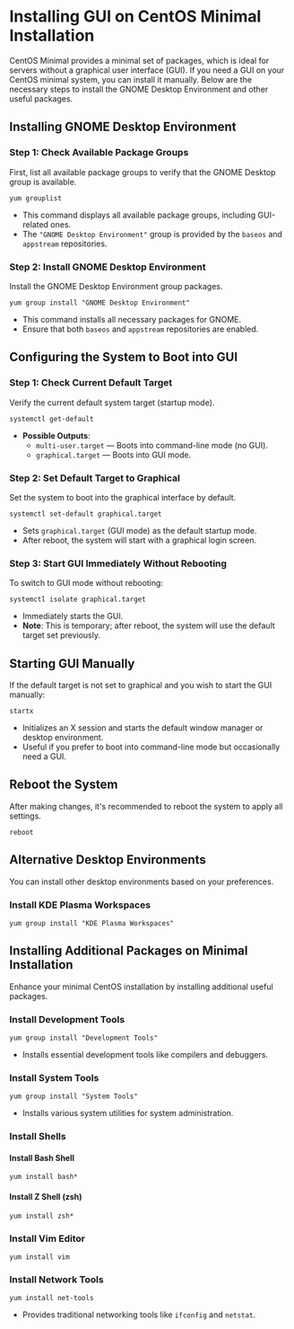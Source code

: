 # Installing GUI on CentOS Minimal Installation

CentOS Minimal provides a minimal set of packages, which is ideal for servers without a graphical user interface (GUI). If you need a GUI on your CentOS minimal system, you can install it manually. Below are the necessary steps to install the GNOME Desktop Environment and other useful packages.



## Installing GNOME Desktop Environment

### Step 1: Check Available Package Groups

First, list all available package groups to verify that the GNOME Desktop group is available.

```
yum grouplist
```

- This command displays all available package groups, including GUI-related ones.
- The `"GNOME Desktop Environment"` group is provided by the `baseos` and `appstream` repositories.

### Step 2: Install GNOME Desktop Environment

Install the GNOME Desktop Environment group packages.

```
yum group install "GNOME Desktop Environment"
```

- This command installs all necessary packages for GNOME.
- Ensure that both `baseos` and `appstream` repositories are enabled.



## Configuring the System to Boot into GUI

### Step 1: Check Current Default Target

Verify the current default system target (startup mode).

```
systemctl get-default
```

- **Possible Outputs**:
  - `multi-user.target` — Boots into command-line mode (no GUI).
  - `graphical.target` — Boots into GUI mode.

### Step 2: Set Default Target to Graphical

Set the system to boot into the graphical interface by default.

```
systemctl set-default graphical.target
```

- Sets `graphical.target` (GUI mode) as the default startup mode.
- After reboot, the system will start with a graphical login screen.

### Step 3: Start GUI Immediately Without Rebooting

To switch to GUI mode without rebooting:

```
systemctl isolate graphical.target
```

- Immediately starts the GUI.
- **Note**: This is temporary; after reboot, the system will use the default target set previously.



## Starting GUI Manually

If the default target is not set to graphical and you wish to start the GUI manually:

```
startx
```

- Initializes an X session and starts the default window manager or desktop environment.
- Useful if you prefer to boot into command-line mode but occasionally need a GUI.



## Reboot the System

After making changes, it's recommended to reboot the system to apply all settings.

```
reboot
```



## Alternative Desktop Environments

You can install other desktop environments based on your preferences.

### Install KDE Plasma Workspaces

```
yum group install "KDE Plasma Workspaces"
```


## Installing Additional Packages on Minimal Installation

Enhance your minimal CentOS installation by installing additional useful packages.

### Install Development Tools

```
yum group install "Development Tools"
```

- Installs essential development tools like compilers and debuggers.

### Install System Tools

```
yum group install "System Tools"
```

- Installs various system utilities for system administration.

### Install Shells

#### Install Bash Shell

```
yum install bash*
```

#### Install Z Shell (zsh)

```
yum install zsh*
```

### Install Vim Editor

```
yum install vim
```

### Install Network Tools

```
yum install net-tools
```

- Provides traditional networking tools like `ifconfig` and `netstat`.


